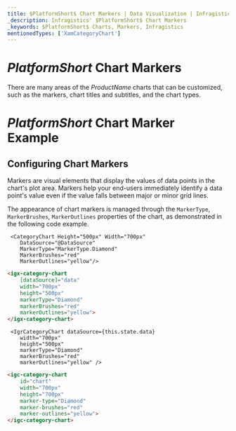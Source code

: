 ```yaml
---
title: $PlatformShort$ Chart Markers | Data Visualization | Infragistics
_description: Infragistics' $PlatformShort$ Chart Markers
_keywords: $PlatformShort$ Charts, Markers, Infragistics
mentionedTypes: ['XamCategoryChart']
---
```


# $PlatformShort$ Chart Markers

There are many areas of the $ProductName$ charts that can be customized, such as the markers, chart titles and subtitles, and the chart types.

# $PlatformShort$ Chart Marker Example

<code-view style="height: 500px"
           data-demos-base-url="{environment:dvDemosBaseUrl}"
           iframe-src="{environment:dvDemosBaseUrl}/charts/category-chart-marker-options"
           alt="$PlatformShort$ Configuration Options Example"
           github-src="charts/category-chart/marker-options">
</code-view>

<div class="divider--half"></div>

## Configuring Chart Markers

Markers are visual elements that display the values of data points in the chart's plot area. Markers help your end-users immediately identify a data point's value even if the value falls between major or minor grid lines.

The appearance of chart markers is managed through the `MarkerType`, `MarkerBrushes`, `MarkerOutlines` properties of the chart, as demonstrated in the following code example.

```razor
 <CategoryChart Height="500px" Width="700px"
    DataSource="@DataSource"
    MarkerType="MarkerType.Diamond"
    MarkerBrushes="red"
    MarkerOutlines="yellow"/>
```

```html
<igx-category-chart
    [dataSource]="data"
    width="700px"
    height="500px"
    markerType="Diamond"
    markerBrushes="red"
    markerOutlines="yellow">
</igx-category-chart>
```

```tsx
 <IgrCategoryChart dataSource={this.state.data}
    width="700px"
    height="500px"
    markerType="Diamond"
    markerBrushes="red"
    markerOutlines="yellow" />
```
```html
<igc-category-chart
    id="chart"
    width="700px"
    height="700px"
    marker-type="Diamond"
    marker-brushes="red"
    marker-outlines="yellow">
</igc-category-chart>
```